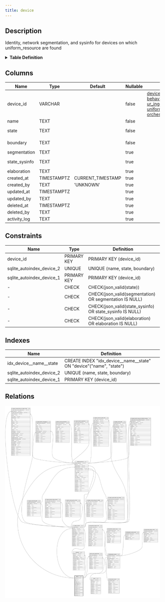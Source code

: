 ```yaml
---
title: device
---
```


## Description

Identity, network segmentation, and sysinfo for devices on which
uniform_resource are found

<details>
<summary><strong>Table Definition</strong></summary>

```sql
CREATE TABLE "device" (
    "device_id" VARCHAR PRIMARY KEY NOT NULL,
    "name" TEXT NOT NULL,
    "state" TEXT CHECK(json_valid(state)) NOT NULL,
    "boundary" TEXT NOT NULL,
    "segmentation" TEXT CHECK(json_valid(segmentation) OR segmentation IS NULL),
    "state_sysinfo" TEXT CHECK(json_valid(state_sysinfo) OR state_sysinfo IS NULL),
    "elaboration" TEXT CHECK(json_valid(elaboration) OR elaboration IS NULL),
    "created_at" TIMESTAMPTZ DEFAULT CURRENT_TIMESTAMP,
    "created_by" TEXT DEFAULT 'UNKNOWN',
    "updated_at" TIMESTAMPTZ,
    "updated_by" TEXT,
    "deleted_at" TIMESTAMPTZ,
    "deleted_by" TEXT,
    "activity_log" TEXT,
    UNIQUE("name", "state", "boundary")
)
```

</details>

## Columns

| Name          | Type        | Default           | Nullable | Children                                                                                                                                                                                                                                                                                                                                                                                                                                | Comment                                                                                          |
| ------------- | ----------- | ----------------- | -------- | --------------------------------------------------------------------------------------------------------------------------------------------------------------------------------------------------------------------------------------------------------------------------------------------------------------------------------------------------------------------------------------------------------------------------------------- | ------------------------------------------------------------------------------------------------ |
| device_id     | VARCHAR     |                   | false    | [device_party_relationship](/surveilr/reference/db/surveilr-state-schema/device_party_relationship) [behavior](/surveilr/reference/db/surveilr-state-schema/behavior) [ur_ingest_session](/surveilr/reference/db/surveilr-state-schema/ur_ingest_session) [uniform_resource](/surveilr/reference/db/surveilr-state-schema/uniform_resource) [orchestration_session](/surveilr/reference/db/surveilr-state-schema/orchestration_session) | {"isSqlDomainZodDescrMeta":true,"isVarChar":true}                                                |
| name          | TEXT        |                   | false    |                                                                                                                                                                                                                                                                                                                                                                                                                                         | unique device identifier (defaults to hostname)                                                  |
| state         | TEXT        |                   | false    |                                                                                                                                                                                                                                                                                                                                                                                                                                         | should be "SINGLETON" if only one state is allowed, or other tags if multiple states are allowed |
| boundary      | TEXT        |                   | false    |                                                                                                                                                                                                                                                                                                                                                                                                                                         | can be IP address, VLAN, or any other device name differentiator                                 |
| segmentation  | TEXT        |                   | true     |                                                                                                                                                                                                                                                                                                                                                                                                                                         | zero trust or other network segmentation                                                         |
| state_sysinfo | TEXT        |                   | true     |                                                                                                                                                                                                                                                                                                                                                                                                                                         | any sysinfo or other state data that is specific to this device (mutable)                        |
| elaboration   | TEXT        |                   | true     |                                                                                                                                                                                                                                                                                                                                                                                                                                         | any elaboration needed for the device (mutable)                                                  |
| created_at    | TIMESTAMPTZ | CURRENT_TIMESTAMP | true     |                                                                                                                                                                                                                                                                                                                                                                                                                                         |                                                                                                  |
| created_by    | TEXT        | 'UNKNOWN'         | true     |                                                                                                                                                                                                                                                                                                                                                                                                                                         |                                                                                                  |
| updated_at    | TIMESTAMPTZ |                   | true     |                                                                                                                                                                                                                                                                                                                                                                                                                                         |                                                                                                  |
| updated_by    | TEXT        |                   | true     |                                                                                                                                                                                                                                                                                                                                                                                                                                         |                                                                                                  |
| deleted_at    | TIMESTAMPTZ |                   | true     |                                                                                                                                                                                                                                                                                                                                                                                                                                         |                                                                                                  |
| deleted_by    | TEXT        |                   | true     |                                                                                                                                                                                                                                                                                                                                                                                                                                         |                                                                                                  |
| activity_log  | TEXT        |                   | true     |                                                                                                                                                                                                                                                                                                                                                                                                                                         | {"isSqlDomainZodDescrMeta":true,"isJsonSqlDomain":true}                                          |

## Constraints

| Name                      | Type        | Definition                                                |
| ------------------------- | ----------- | --------------------------------------------------------- |
| device_id                 | PRIMARY KEY | PRIMARY KEY (device_id)                                   |
| sqlite_autoindex_device_2 | UNIQUE      | UNIQUE (name, state, boundary)                            |
| sqlite_autoindex_device_1 | PRIMARY KEY | PRIMARY KEY (device_id)                                   |
| -                         | CHECK       | CHECK(json_valid(state))                                  |
| -                         | CHECK       | CHECK(json_valid(segmentation) OR segmentation IS NULL)   |
| -                         | CHECK       | CHECK(json_valid(state_sysinfo) OR state_sysinfo IS NULL) |
| -                         | CHECK       | CHECK(json_valid(elaboration) OR elaboration IS NULL)     |

## Indexes

| Name                      | Definition                                                          |
| ------------------------- | ------------------------------------------------------------------- |
| idx_device__name__state   | CREATE INDEX "idx_device__name__state" ON "device"("name", "state") |
| sqlite_autoindex_device_2 | UNIQUE (name, state, boundary)                                      |
| sqlite_autoindex_device_1 | PRIMARY KEY (device_id)                                             |

## Relations

![er](../../../../../../assets/device.svg)
